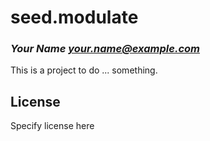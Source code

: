 # seed.modulate
### _Your Name <your.name@example.com>_

This is a project to do ... something.

## License

Specify license here

